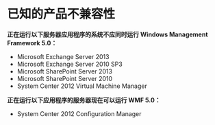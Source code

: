 # 已知的产品不兼容性

**正在运行以下服务器应用程序的系统不应同时运行 Windows Management Framework 5.0：**

- Microsoft Exchange Server 2013
- Microsoft Exchange Server 2010 SP3
- Microsoft SharePoint Server 2013
- Microsoft SharePoint Server 2010
- System Center 2012 Virtual Machine Manager

**正在运行以下应用程序的服务器现在可以运行 WMF 5.0：**

- System Center 2012 Configuration Manager
<!--HONumber=Mar16_HO2-->
